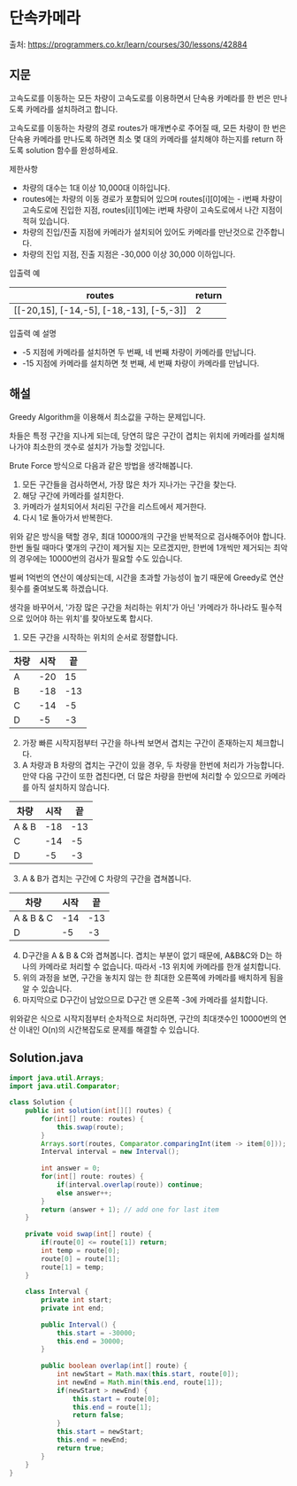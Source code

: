 # 단속카메라

출처: https://programmers.co.kr/learn/courses/30/lessons/42884

## 지문

고속도로를 이동하는 모든 차량이 고속도로를 이용하면서 단속용 카메라를 한 번은 만나도록 카메라를 설치하려고 합니다.

고속도로를 이동하는 차량의 경로 routes가 매개변수로 주어질 때, 모든 차량이 한 번은 단속용 카메라를 만나도록 하려면 최소 몇 대의 카메라를 설치해야 하는지를 return 하도록 solution 함수를 완성하세요.

제한사항
- 차량의 대수는 1대 이상 10,000대 이하입니다.
- routes에는 차량의 이동 경로가 포함되어 있으며 routes[i][0]에는 - i번째 차량이 고속도로에 진입한 지점, routes[i][1]에는 i번째 차량이 고속도로에서 나간 지점이 적혀 있습니다.
- 차량의 진입/진출 지점에 카메라가 설치되어 있어도 카메라를 만난것으로 간주합니다.
- 차량의 진입 지점, 진출 지점은 -30,000 이상 30,000 이하입니다.

입출력 예

routes|	return
-|-
[[-20,15], [-14,-5], [-18,-13], [-5,-3]]|	2

입출력 예 설명
- -5 지점에 카메라를 설치하면 두 번째, 네 번째 차량이 카메라를 만납니다.
- -15 지점에 카메라를 설치하면 첫 번째, 세 번째 차량이 카메라를 만납니다.

## 해설

Greedy Algorithm을 이용해서 최소값을 구하는 문제입니다.

차들은 특정 구간을 지나게 되는데, 당연히 많은 구간이 겹치는 위치에 카메라를 설치해나가야 최소한의 갯수로 설치가 가능할 것입니다. 

Brute Force 방식으로 다음과 같은 방법을 생각해봅니다. 
1. 모든 구간들을 검사하면서, 가장 많은 차가 지나가는 구간을 찾는다. 
2. 해당 구간에 카메라를 설치한다. 
3. 카메라가 설치되어서 처리된 구간을 리스트에서 제거한다. 
4. 다시 1로 돌아가서 반복한다. 

위와 같은 방식을 택할 경우, 최대 10000개의 구간을 반복적으로 검사해주어야 합니다. 한번 돌릴 때마다 몇개의 구간이 제거될 지는 모르겠지만, 한번에 1개씩만 제거되는 최악의 경우에는 10000번의 검사가 필요할 수도 있습니다. 

벌써 1억번의 연산이 예상되는데, 시간을 초과할 가능성이 높기 때문에 Greedy로 연산횟수를 줄여보도록 하겠습니다. 

생각을 바꾸어서, '가장 많은 구간을 처리하는 위치'가 아닌 '카메라가 하나라도 필수적으로 있어야 하는 위치'를 찾아보도록 합시다. 

1. 모든 구간을 시작하는 위치의 순서로 정렬합니다. 

| 차량 | 시작 | 끝 |
| - | - | - |
| A | -20 | 15 |
| B | -18 | -13 |
| C | -14 | -5 |
| D | -5  | -3 |

2. 가장 빠른 시작지점부터 구간을 하나씩 보면서 겹치는 구간이 존재하는지 체크합니다. 
3. A 차량과 B 차량의 겹치는 구간이 있을 경우, 두 차량을 한번에 처리가 가능합니다. 만약 다음 구간이 또한 겹친다면, 더 많은 차량을 한번에 처리할 수 있으므로 카메라를 아직 설치하지 않습니다.

| 차량 | 시작 | 끝 |
| - | - | - |
| A & B | -18 | -13 |
| C | -14 | -5 |
| D | -5  | -3 |

3. A & B가 겹치는 구간에 C 차량의 구간을 겹쳐봅니다.

| 차량 | 시작 | 끝 |
| - | - | - |
| A & B & C | -14 | -13 |
| D | -5  | -3 |

4. D구간을 A & B & C와 겹쳐봅니다. 겹치는 부분이 없기 때문에, A&B&C와 D는 하나의 카메라로 처리할 수 없습니다. 따라서 -13 위치에 카메라를 한개 설치합니다. 
5. 위의 과정을 보면, 구간을 놓치지 않는 한 최대한 오른쪽에 카메라를 배치하게 됨을 알 수 있습니다. 
6. 마지막으로 D구간이 남았으므로 D구간 맨 오른쪽 -3에 카메라를 설치합니다. 

위와같은 식으로 시작지점부터 순차적으로 처리하면, 구간의 최대갯수인 10000번의 연산 이내인 O(n)의 시간복잡도로 문제를 해결할 수 있습니다. 

## Solution.java
~~~java
import java.util.Arrays;
import java.util.Comparator;

class Solution {
    public int solution(int[][] routes) {
        for(int[] route: routes) {
            this.swap(route);
        }
        Arrays.sort(routes, Comparator.comparingInt(item -> item[0]));
        Interval interval = new Interval();
        
        int answer = 0;
        for(int[] route: routes) {
            if(interval.overlap(route)) continue;
            else answer++;
        }
        return (answer + 1); // add one for last item
    }
    
    private void swap(int[] route) {
        if(route[0] <= route[1]) return;
        int temp = route[0];
        route[0] = route[1];
        route[1] = temp;
    }
    
    class Interval {
        private int start;
        private int end;
        
        public Interval() {
            this.start = -30000;
            this.end = 30000;
        }
        
        public boolean overlap(int[] route) {
            int newStart = Math.max(this.start, route[0]);
            int newEnd = Math.min(this.end, route[1]);
            if(newStart > newEnd) {
                this.start = route[0];
                this.end = route[1];
                return false;
            }
            this.start = newStart;
            this.end = newEnd;
            return true;
        }
    }
}
~~~
